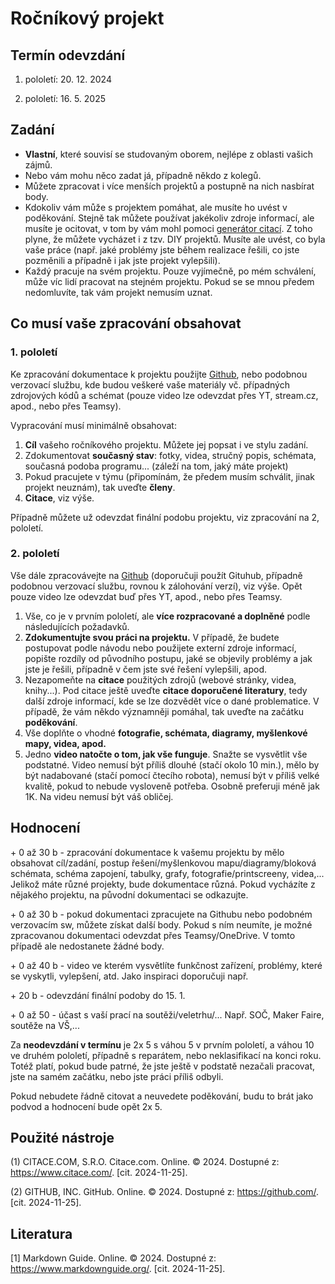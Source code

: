 # Ročníkový projekt

## Termín odevzdání

1. pololetí: 20. 12. 2024

2. pololetí: 16. 5. 2025


## Zadání

- **Vlastní**, které souvisí se studovaným oborem, nejlépe z oblasti vašich zájmů.
- Nebo vám mohu něco zadat já, případně někdo z kolegů.
- Můžete zpracovat i více menších projektů a postupně na nich nasbírat body.
- Kdokoliv vám může s projektem pomáhat, ale musíte ho uvést v poděkování. Stejně tak můžete používat jakékoliv zdroje informací, ale musíte je ocitovat, v tom by vám mohl pomoci [generátor citací](https://www.citace.com/). Z toho plyne, že můžete vycházet i z tzv. DIY projektů. Musíte ale uvést, co byla vaše práce (např. jaké problémy jste během realizace řešili, co jste pozměnili a případně i jak jste projekt vylepšili).
- Každý pracuje na svém projektu. Pouze vyjímečně, po mém schválení, může víc lidí pracovat na stejném projektu. Pokud se se mnou předem nedomluvíte, tak vám projekt nemusím uznat.


## Co musí vaše zpracování obsahovat

### 1. pololetí

Ke zpracování dokumentace k projektu použijte [Github](https://github.com/), nebo podobnou verzovací službu, kde budou veškeré vaše materiály vč. případných zdrojových kódů a schémat (pouze video lze odevzdat přes YT, stream.cz, apod., nebo přes Teamsy).

Vypracování musí minimálně obsahovat:

1. **Cíl** vašeho ročníkového projektu. Můžete jej popsat i ve stylu zadání. 
2. Zdokumentovat **současný stav**: fotky, videa, stručný popis, schémata, současná podoba programu... (záleží na tom, jaký máte projekt)
3. Pokud pracujete v týmu (připomínám, že předem musím schválit, jinak projekt neuznám), tak uveďte **členy**.
4. **Citace**, viz výše.

Případně můžete už odevzdat finální podobu projektu, viz zpracování na 2, pololetí.


### 2. pololetí

Vše dále zpracovávejte na [Github](https://github.com/) (doporučuji použít Gituhub, případně podobnou verzovací službu, rovnou k zálohování verzí), viz výše. Opět pouze video lze odevzdat buď přes YT, apod., nebo přes Teamsy.

1. Vše, co je v prvním pololetí, ale **více rozpracované a doplněné** podle následujících požadavků.
2. **Zdokumentujte svou práci na projektu.** V případě, že budete postupovat podle návodu nebo použijete externí zdroje informací, popište rozdíly od původního postupu, jaké se objevily problémy a jak jste je řešili, případně v čem jste své řešení vylepšili, apod.
3. Nezapomeňte na **citace** použitých zdrojů (webové stránky, videa, knihy...). Pod citace ještě uveďte **citace doporučené literatury**, tedy další zdroje informací, kde se lze dozvědět více o dané problematice. V případě, že vám někdo významněji pomáhal, tak uveďte na začátku **poděkování**. 
4. Vše doplňte o vhodné **fotografie, schémata, diagramy, myšlenkové mapy, videa, apod.**
5. Jedno **video natočte o tom, jak vše funguje**. Snažte se vysvětlit vše podstatné. Video nemusí být příliš dlouhé (stačí okolo 10 min.), mělo by být nadabované (stačí pomocí čtecího robota), nemusí být v příliš velké kvalitě, pokud to nebude vysloveně potřeba. Osobně preferuji méně jak 1K. Na videu nemusí být váš obličej.


## Hodnocení

\+ 0 až 30 b - zpracování dokumentace k vašemu projektu by mělo obsahovat cíl/zadání, postup řešení/myšlenkovou mapu/diagramy/bloková schémata, schéma zapojení, tabulky, grafy, fotografie/printscreeny, videa,... Jelikož máte různé projekty, bude dokumentace různá. Pokud vycházíte z nějakého projektu, na původní dokumentaci se odkazujte.

\+ 0 až 30 b - pokud dokumentaci zpracujete na Githubu nebo podobném verzovacím sw, můžete získat další body. Pokud s ním neumíte, je možné zpracovanou dokumentaci odevzdat přes Teamsy/OneDrive. V tomto případě ale nedostanete žádné body.

\+ 0 až 40 b - video ve kterém vysvětlíte funkčnost zařízení, problémy, které se vyskytli, vylepšení, atd. Jako inspiraci doporučuji např. 

\+ 20 b - odevzdání finální podoby do 15. 1.

\+ 0 až 50 - účast s vaší prací na soutěži/veletrhu/... Např. SOČ, Maker Faire, soutěže na VŠ,...

Za **neodevzdání v termínu** je 2x 5 s váhou 5 v prvním pololetí, a váhou 10 ve druhém pololetí, případně s reparátem, nebo neklasifikací na konci roku. Totéž platí, pokud bude patrné, že jste ještě v podstatě nezačali pracovat, jste na samém začátku, nebo jste práci příliš odbyli. 

Pokud nebudete řádně citovat a neuvedete poděkování, budu to brát jako podvod a hodnocení bude opět 2x 5.


## Použité nástroje

(1) CITACE.COM, S.R.O. Citace.com. Online. © 2024. Dostupné z: https://www.citace.com/. [cit. 2024-11-25].

(2) GITHUB, INC. GitHub. Online. © 2024. Dostupné z: https://github.com/. [cit. 2024-11-25].


## Literatura

[1] Markdown Guide. Online. © 2024. Dostupné z: https://www.markdownguide.org/. [cit. 2024-11-25].


